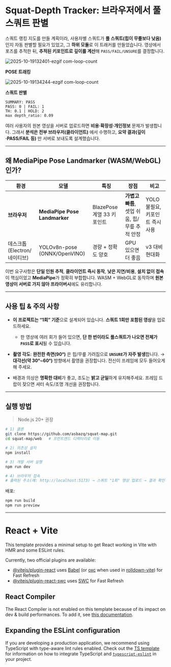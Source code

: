 # Squat-Depth Tracker: 브라우저에서 풀 스쿼트 판별

스쿼트 랭킹 지도를 만들 계획이라, 사용자별 스쿼트가 **풀 스쿼트(힙이 무릎보다 낮음)** 인지 자동 판별할 필요가 있었고, 그 **하위 모듈**로 이 트래커를 만들었습니다.
영상에서 포즈를 추적한 뒤, **추적된 키포인트로 깊이를 계산**해 `PASS/FAIL/UNSURE`를 결정합니다.

![2025-10-19132401-ezgif com-loop-count](https://github.com/user-attachments/assets/4bebfef4-bc88-4acf-ac71-c8ebea844238)

  
  **POSE 트래킹**

![2025-10-19134244-ezgif com-loop-count](https://github.com/user-attachments/assets/ddfb5615-e736-4f11-bcfd-64812b2035f4)

  
  **스쿼트 판별**

```
SUMMARY: PASS
PASS: 0 | FAIL: 1
TH: 0.1 | HOLD: 2
max depth_ratio: 0.09
```
  
여러 사용자의 원본 영상을 서버로 업로드하면 **비용·확장성·개인정보** 문제가 발생합니다. 그래서 **분석은 전부 브라우저(클라이언트)** 에서 수행하고, **요약 결과(깊이·PASS/FAIL 등)** 만 서버로 보내도록 설계했습니다.

---

## 왜 MediaPipe Pose Landmarker (WASM/WebGL) 인가?

| 환경                  | 모델                            | 특징                   | 장점                            | 비고                   |
| ------------------- | ----------------------------- | -------------------- | ----------------------------- | -------------------- |
| **브라우저**            | **MediaPipe Pose Landmarker** | BlazePose 계열 33 키포인트 | **가볍고 빠름**, 셋업 쉬움, 힙/무릎 추적 안정 | YOLO 불필요, 키포인트 즉시 사용 |
| 데스크톱(Electron/네이티브) | YOLOv8n-pose (ONNX/OpenVINO)  | 경량 + 정확도 양호          | GPU 있으면 더 좋음                  | v3 대비 현대화            |

이번 요구사항은 **단일 인원 추적**, **클라이언트 즉시 동작**, **낮은 지연/비용**, **설치 없이 접속**이 핵심이었고 **MediaPipe**가 정확히 부합합니다. WASM + WebGL로 동작하며 **원본 영상이 서버로 가지 않아 프라이버시**에도 유리합니다.

---

## 사용 팁 & 주의 사항

* **이 프로젝트는 “1회” 기준**으로 설계되어 있습니다. **스쿼트 1회만 포함된 영상**을 업로드하세요.

  * 한 영상에 여러 회가 들어 있으면, **단 한 번이라도 풀스쿼트가 나오면 전체가 `PASS`로 표시**될 수 있습니다.
* **촬영 각도**: **완전한 측면(90°)** 은 힙/무릎 가려짐으로 **`UNSURE`가 자주 발생**합니다.
  → **대각선(약 30°~60°)** 방향에서 촬영을 권장합니다. 전신이 프레임에 모두 들어오게 해 주세요.
* 배경과 의상은 **명확한 대비**가 좋고, 조도는 **밝고 균일**하게 유지해주세요. 프레임 드랍이 잦으면 셔터 속도/조명 개선을 권장합니다.

---

## 실행 방법

> Node.js 20+ 권장

```bash
# 1) 클론
git clone https://github.com/asbazq/squat-map.git
cd squat-map/web   # 프런트엔드 디렉터리로 이동

# 2) 의존성 설치
npm install

# 3) 개발 서버 실행
npm run dev

# 4) 브라우저 접속
# 출력된 주소(예: http://localhost:5173) → 스쿼트 "1회" 영상 업로드 → 결과 확인
```

배포:

```bash
npm run build
npm run preview
```

---


# React + Vite

This template provides a minimal setup to get React working in Vite with HMR and some ESLint rules.

Currently, two official plugins are available:

- [@vitejs/plugin-react](https://github.com/vitejs/vite-plugin-react/blob/main/packages/plugin-react) uses [Babel](https://babeljs.io/) (or [oxc](https://oxc.rs) when used in [rolldown-vite](https://vite.dev/guide/rolldown)) for Fast Refresh
- [@vitejs/plugin-react-swc](https://github.com/vitejs/vite-plugin-react/blob/main/packages/plugin-react-swc) uses [SWC](https://swc.rs/) for Fast Refresh

## React Compiler

The React Compiler is not enabled on this template because of its impact on dev & build performances. To add it, see [this documentation](https://react.dev/learn/react-compiler/installation).

## Expanding the ESLint configuration

If you are developing a production application, we recommend using TypeScript with type-aware lint rules enabled. Check out the [TS template](https://github.com/vitejs/vite/tree/main/packages/create-vite/template-react-ts) for information on how to integrate TypeScript and [`typescript-eslint`](https://typescript-eslint.io) in your project.
